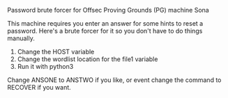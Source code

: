 Password brute forcer for Offsec Proving Grounds (PG) machine Sona

This machine requires you enter an answer for some hints to reset a password. Here's a brute forcer for it so you don't have to do things manually. 
1. Change the HOST variable
2. Change the wordlist location for the file1 variable
3. Run it with python3

Change ANSONE to ANSTWO if you like, or event change the command to RECOVER if you want.
